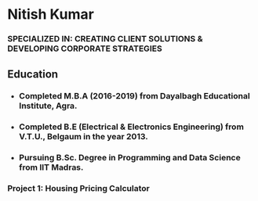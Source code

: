 # Nitish Kumar
### SPECIALIZED IN: CREATING CLIENT SOLUTIONS & DEVELOPING CORPORATE STRATEGIES

## Education
- ### Completed M.B.A (2016-2019) from Dayalbagh Educational Institute, Agra.
- ### Completed B.E (Electrical & Electronics Engineering) from V.T.U., Belgaum in the year 2013.
- ### Pursuing B.Sc. Degree in Programming and Data Science from IIT Madras.



### Project 1: Housing Pricing Calculator
